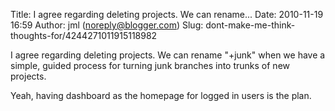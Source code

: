 Title: I agree regarding deleting projects. We can rename...
Date: 2010-11-19 16:59
Author: jml (noreply@blogger.com)
Slug: dont-make-me-think-thoughts-for/4244271011915118982

I agree regarding deleting projects. We can rename "+junk" when we have
a simple, guided process for turning junk branches into trunks of new
projects.  
  
Yeah, having dashboard as the homepage for logged in users is the plan.

